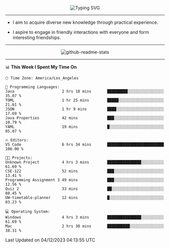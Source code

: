 <p align="center">
  <img src="https://readme-typing-svg.demolab.com?font=Fira+Code&weight=500&size=32&duration=2500&pause=1600&center=true&vCenter=true&random=false&width=1024&height=64&lines=Hi+there+%F0%9F%91%8B;I'm+delighted+you+could+make+it+here+%F0%9F%8E%89;I'm+Harry%2C+a+college+student+still+finding+my+way" alt="Typing SVG" />
</p>


---


- I aim to acquire diverse new knowledge through practical experience.

- I aspire to engage in friendly interactions with everyone and form interesting friendships.


---


<p align="center">
  <img src="https://github-readme-stats.vercel.app/api?username=Harry-Jing&show_icons=true" alt="github-readme-stats"/>
</p>


---

<!--START_SECTION:waka-->
📊 **This Week I Spent My Time On** 

```text
🕑︎ Time Zone: America/Los_Angeles

💬 Programming Languages: 
Java                     2 hrs 18 mins       █████████░░░░░░░░░░░░░░░░   35.07 % 
TOML                     1 hr 25 mins        █████░░░░░░░░░░░░░░░░░░░░   21.61 % 
JSON                     1 hr 9 mins         ████░░░░░░░░░░░░░░░░░░░░░   17.69 % 
Java Properties          42 mins             ███░░░░░░░░░░░░░░░░░░░░░░   10.79 % 
YAML                     19 mins             █░░░░░░░░░░░░░░░░░░░░░░░░   05.07 % 

🔥 Editors: 
VS Code                  6 hrs 34 mins       █████████████████████████   100.00 % 

🐱‍💻 Projects: 
Unknown Project          4 hrs 3 mins        ███████████████░░░░░░░░░░   61.69 % 
CSE-122                  52 mins             ███░░░░░░░░░░░░░░░░░░░░░░   13.41 % 
Programming Assignment 3 49 mins             ███░░░░░░░░░░░░░░░░░░░░░░   12.56 % 
Quiz 2                   33 mins             ██░░░░░░░░░░░░░░░░░░░░░░░   08.45 % 
UW-timetable-planner     12 mins             █░░░░░░░░░░░░░░░░░░░░░░░░   03.23 % 

💻 Operating System: 
Windows                  4 hrs 3 mins        ███████████████░░░░░░░░░░   61.69 % 
Mac                      2 hrs 30 mins       ██████████░░░░░░░░░░░░░░░   38.31 % 
```


 Last Updated on 04/12/2023 04:13:55 UTC
<!--END_SECTION:waka-->
